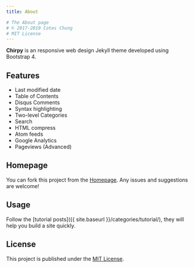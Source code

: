 ```yaml
---
title: About

# The About page
# © 2017-2019 Cotes Chung
# MIT License
---
```


**Chirpy** is an responsive web design Jekyll theme developed using Bootstrap 4.


## Features

* Last modified date
* Table of Contents
* Disqus Comments
* Syntax highlighting
* Two-level Categories
* Search
* HTML compress
* Atom feeds
* Google Analytics
* Pageviews (Advanced)

## Homepage

You can fork this project from the [Homepage](https://github.com/cotes2020/jekyll-theme-chirpy/). Any issues and suggestions are welcome!

## Usage

Follow the [tutorial posts]({{ site.baseurl }}/categories/tutorial/), they will help you build a site quickly.

## License

This project is published under the [MIT License](https://github.com/cotes2020/jekyll-theme-chirpy/blob/master/LICENSE).